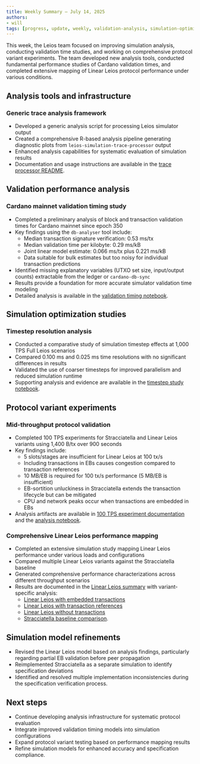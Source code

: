 ```yaml
---
title: Weekly Summary – July 14, 2025
authors:
- will
tags: [progress, update, weekly, validation-analysis, simulation-optimization, trace-processor, linear-leios, stracciatella]
---
```


This week, the Leios team focused on improving simulation analysis, conducting validation time studies, and working on comprehensive protocol variant experiments. The team developed new analysis tools, conducted fundamental performance studies of Cardano validation times, and completed extensive mapping of Linear Leios protocol performance under various conditions.

## Analysis tools and infrastructure

### Generic trace analysis framework

- Developed a generic analysis script for processing Leios simulator output
- Created a comprehensive R-based analysis pipeline generating diagnostic plots from `leios-simulation-trace-processor` output
- Enhanced analysis capabilities for systematic evaluation of simulation results
- Documentation and usage instructions are available in the [trace processor README](https://github.com/input-output-hk/ouroboros-leios/blob/main/analysis/trace-processor/ReadMe.md).

## Validation performance analysis

### Cardano mainnet validation timing study

- Completed a preliminary analysis of block and transaction validation times for Cardano mainnet since epoch 350
- Key findings using the `db-analyser` tool include:
  - Median transaction signature verification: 0.53 ms/tx
  - Median validation time per kilobyte: 0.29 ms/kB  
  - Joint linear model estimate: 0.066 ms/tx plus 0.221 ms/kB
  - Data suitable for bulk estimates but too noisy for individual transaction predictions
- Identified missing explanatory variables (UTXO set size, input/output counts) extractable from the ledger or `cardano-db-sync`
- Results provide a foundation for more accurate simulator validation time modeling
- Detailed analysis is available in the [validation timing notebook](https://github.com/input-output-hk/ouroboros-leios/blob/main/analysis/timings/preliminary.ipynb).

## Simulation optimization studies

### Timestep resolution analysis

- Conducted a comparative study of simulation timestep effects at 1,000 TPS Full Leios scenarios
- Compared 0.100 ms and 0.025 ms time resolutions with no significant differences in results
- Validated the use of coarser timesteps for improved parallelism and reduced simulation runtime
- Supporting analysis and evidence are available in the [timestep study notebook](https://github.com/input-output-hk/ouroboros-leios/blob/main/analysis/sims/2025w27/analysis.ipynb).

## Protocol variant experiments

### Mid-throughput protocol validation

- Completed 100 TPS experiments for Stracciatella and Linear Leios variants using 1,400 B/tx over 900 seconds
- Key findings include:
  - 5 slots/stages are insufficient for Linear Leios at 100 tx/s
  - Including transactions in EBs causes congestion compared to transaction references
  - 10 MB/EB is required for 100 tx/s performance (5 MB/EB is insufficient)
  - EB-sortition unluckiness in Stracciatella extends the transaction lifecycle but can be mitigated
  - CPU and network peaks occur when transactions are embedded in EBs
- Analysis artifacts are available in [100 TPS experiment documentation](https://github.com/input-output-hk/ouroboros-leios/blob/main/analysis/sims/2025w29b/ReadMe.pdf) and the [analysis notebook](https://github.com/input-output-hk/ouroboros-leios/blob/main/analysis/sims/2025w29b/analysis.ipynb).

### Comprehensive Linear Leios performance mapping

- Completed an extensive simulation study mapping Linear Leios performance under various loads and configurations
- Compared multiple Linear Leios variants against the Stracciatella baseline
- Generated comprehensive performance characterizations across different throughput scenarios
- Results are documented in the [Linear Leios summary](https://github.com/input-output-hk/ouroboros-leios/blob/main/analysis/sims/2025w29/summary.pdf) with variant-specific analysis:
  - [Linear Leios with embedded transactions](https://github.com/input-output-hk/ouroboros-leios/blob/main/analysis/sims/2025w29/linear.ipynb)
  - [Linear Leios with transaction references](https://github.com/input-output-hk/ouroboros-leios/blob/main/analysis/sims/2025w29/txrefs.ipynb)
  - [Linear Leios without transactions](https://github.com/input-output-hk/ouroboros-leios/blob/main/analysis/sims/2025w29/notxs.ipynb)
  - [Stracciatella baseline comparison](https://github.com/input-output-hk/ouroboros-leios/blob/main/analysis/sims/2025w29/stracciatella.ipynb).

## Simulation model refinements

- Revised the Linear Leios model based on analysis findings, particularly regarding partial EB validation before peer propagation
- Reimplemented Stracciatella as a separate simulation to identify specification deviations
- Identified and resolved multiple implementation inconsistencies during the specification verification process.

## Next steps

- Continue developing analysis infrastructure for systematic protocol evaluation
- Integrate improved validation timing models into simulation configurations
- Expand protocol variant testing based on performance mapping results
- Refine simulation models for enhanced accuracy and specification compliance.
